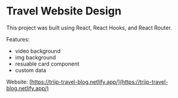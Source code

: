 # Travel Website Design 

This project was built using React, React Hooks, and React Router. 

Features:
- video background
- img background
- resuable card component
- custom data

Website: [https://triip-travel-blog.netlify.app/](https://triip-travel-blog.netlify.app/)
